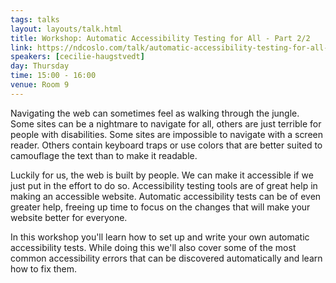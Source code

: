 ```yaml
---
tags: talks
layout: layouts/talk.html
title: Workshop: Automatic Accessibility Testing for All - Part 2/2
link: https://ndcoslo.com/talk/automatic-accessibility-testing-for-all-part-ii/
speakers: [cecilie-haugstvedt]
day: Thursday
time: 15:00 - 16:00
venue: Room 9
---
```

Navigating the web can sometimes feel as walking through the jungle. Some sites can be a nightmare to navigate for all, others are just terrible for people with disabilities. Some sites are impossible to navigate with a screen reader. Others contain keyboard traps or use colors that are better suited to camouflage the text than to make it readable.

Luckily for us, the web is built by people. We can make it accessible if we just put in the effort to do so. Accessibility testing tools are of great help in making an accessible website. Automatic accessibility tests can be of even greater help, freeing up time to focus on the changes that will make your website better for everyone.

In this workshop you'll learn how to set up and write your own automatic accessibility tests. While doing this we'll also cover some of the most common accessibility errors that can be discovered automatically and learn how to fix them.
